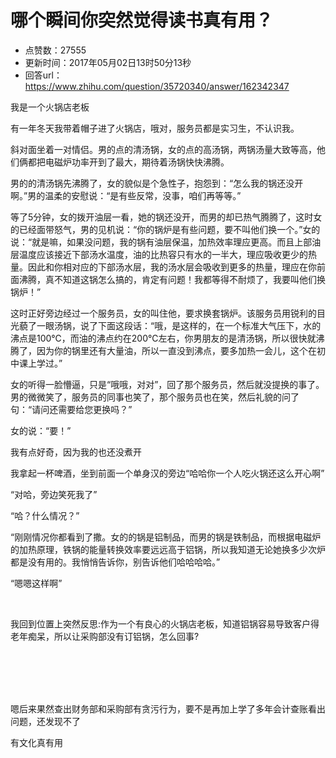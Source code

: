 # 哪个瞬间你突然觉得读书真有用？
- 点赞数：27555
- 更新时间：2017年05月02日13时50分13秒
- 回答url：https://www.zhihu.com/question/35720340/answer/162342347
<body>
 <p data-pid="I4PKN0iu">我是一个火锅店老板</p>
 <p data-pid="raYTkxeU">有一年冬天我带着帽子进了火锅店，哦对，服务员都是实习生，不认识我。</p>
 <p data-pid="vAciDgqz">斜对面坐着一对情侣。男的点的清汤锅，女的点的高汤锅，两锅汤量大致等高，他们俩都把电磁炉功率开到了最大，期待着汤锅快快沸腾。</p>
 <p data-pid="hlA-_BMX">男的的清汤锅先沸腾了，女的貌似是个急性子，抱怨到：“怎么我的锅还没开啊。”男的温柔的安慰说：“是有些反常，没事，咱们再等等。”</p>
 <p data-pid="iI8sad36">等了5分钟，女的拨开油层一看，她的锅还没开，而男的却已热气腾腾了，这时女的已经面带怒气，男的见机说：“你的锅炉是有些问题，要不叫他们换一个。”女的说：“就是嘛，如果没问题，我的锅有油层保温，加热效率理应更高。而且上部油层温度应该接近下部汤水温度，油的比热容只有水的一半大，理应吸收更少的热量。因此和你相对应的下部汤水层，我的汤水层会吸收到更多的热量，理应在你前面沸腾，真不知道这锅怎么搞的，肯定有问题！我都等得不耐烦了，我要叫他们换锅炉！”</p>
 <p data-pid="6-yUMocK">这时正好旁边经过一个服务员，女的叫住他，要求换套锅炉。该服务员用锐利的目光藐了一眼汤锅，说了下面这段话：“哦，是这样的，在一个标准大气压下，水的沸点是100℃，而油的沸点约在200℃左右，你男朋友的是清汤锅，所以很快就沸腾了，因为你的锅里还有大量油，所以一直没到沸点，要多加热一会儿，这个在初中课上学过。”</p>
 <p data-pid="ve97kur8">女的听得一脸懵逼，只是“哦哦，对对”，回了那个服务员，然后就没提换的事了。男的微微笑了，服务员的同事也笑了，那个服务员也在笑，然后礼貌的问了句：“请问还需要给您更换吗？”</p>
 <p data-pid="ffopaR6s">女的说：“要！”</p>
 <p data-pid="lzc_DyrX">我有点好奇，因为我的也还没煮开</p>
 <p data-pid="qXUL1pnc">我拿起一杯啤酒，坐到前面一个单身汉的旁边“哈哈你一个人吃火锅还这么开心啊”</p>
 <p data-pid="PmE5Qpki">“对哈，旁边笑死我了”</p>
 <p data-pid="giSg88eW">“哈？什么情况？”</p>
 <p data-pid="zd-Je4Qc">“刚刚情况你都看到了撒。女的的锅是铝制品，而男的锅是铁制品，而根据电磁炉的加热原理，铁锅的能量转换效率要远远高于铝锅，所以我知道无论她换多少次炉都是没有用的。我悄悄告诉你，别告诉他们哈哈哈哈。”<br></p>
 <p data-pid="CFv1aDxg">“嗯嗯这样啊”</p>
 <br>
 <p data-pid="L4HPDONL">我回到位置上突然反思:作为一个有良心的火锅店老板，知道铝锅容易导致客户得老年痴呆，所以让采购部没有订铝锅，怎么回事?</p>
 <br>
 <br>
 <br>
 <br>
 <p data-pid="xiQ5GWSG">嗯后来果然查出财务部和采购部有贪污行为，要不是再加上学了多年会计查账看出问题，还发现不了</p>
 <p data-pid="pL1UNt_i">有文化真有用</p>
</body>